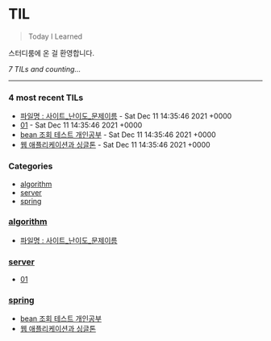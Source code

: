 # TIL
> Today I Learned

스터디룸에 온 걸 환영합니다.


_7 TILs and counting..._

---

### 4 most recent TILs

- [파일명 : 사이트_난이도_문제이름](algorithm/check.md) - Sat Dec 11 14:35:46 2021 +0000
- [01](server/01.md) - Sat Dec 11 14:35:46 2021 +0000
- [bean 조회 테스트 개인공부](spring/스프링_빈_조회.md) - Sat Dec 11 14:35:46 2021 +0000
- [웹 애플리케이션과 싱글톤](spring/웹_애플리케이션과_싱글톤.md) - Sat Dec 11 14:35:46 2021 +0000

### Categories

- [algorithm](#algorithm)
- [server](#server)
- [spring](#spring)

### [algorithm](#algorithm)
- [파일명 : 사이트_난이도_문제이름](algorithm/check.md)

### [server](#server)
- [01](server/01.md)

### [spring](#spring)
- [bean 조회 테스트 개인공부](spring/스프링_빈_조회.md)
- [웹 애플리케이션과 싱글톤](spring/웹_애플리케이션과_싱글톤.md)


